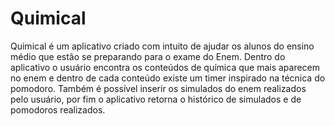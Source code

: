 # Quimical
 Quimical é um aplicativo criado com intuito de ajudar os alunos do ensino médio que estão se preparando para o exame do Enem. 
 Dentro do aplicativo o usuário encontra os conteúdos de química que mais aparecem no enem e dentro de cada conteúdo existe um timer inspirado na técnica do pomodoro. 
Também é possível inserir os simulados do enem realizados pelo usuário, por fim o aplicativo retorna o histórico de simulados e de pomodoros realizados. 
